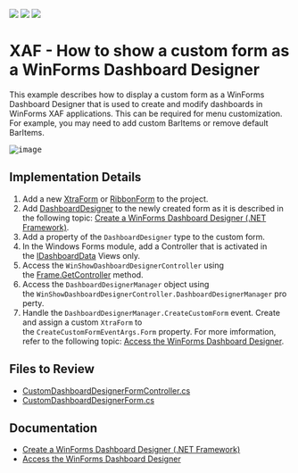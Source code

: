 <!-- default badges list -->
![](https://img.shields.io/endpoint?url=https://codecentral.devexpress.com/api/v1/VersionRange/128593320/23.1.6%2B)
[![](https://img.shields.io/badge/Open_in_DevExpress_Support_Center-FF7200?style=flat-square&logo=DevExpress&logoColor=white)](https://supportcenter.devexpress.com/ticket/details/T473819)
[![](https://img.shields.io/badge/📖_How_to_use_DevExpress_Examples-e9f6fc?style=flat-square)](https://docs.devexpress.com/GeneralInformation/403183)
<!-- default badges end -->

# XAF - How to show a custom form as a WinForms Dashboard Designer

This example describes how to display a custom form as a WinForms Dashboard Designer that is used to create and modify dashboards in WinForms XAF applications. This can be required for menu customization. For example, you may need to add custom BarItems or remove default BarItems.

<kbd>![image](https://github.com/DevExpress-Examples/XAF_how-to-show-a-custom-form-as-the-winforms-dashboard-designer-t473819/assets/14300209/1e3d446a-3514-433e-8347-094e433c68aa)</kbd>

## Implementation Details

1. Add a new [XtraForm](https://docs.devexpress.com/WindowsForms/DevExpress.XtraEditors.XtraForm) or [RibbonForm](https://docs.devexpress.com/WindowsForms/DevExpress.XtraBars.Ribbon.RibbonForm) to the project.
2. Add [DashboardDesigner](https://docs.devexpress.com/Dashboard/DevExpress.DashboardWin.DashboardDesigner) to the newly created form as it is described in the following topic: [Create a WinForms Dashboard Designer (.NET Framework)](https://docs.devexpress.com/Dashboard/12137/get-started/build-winforms-dashboard-applications/create-a-winforms-dashboard-designer-in-net-framework).
3. Add a property of the `DashboardDesigner` type to the custom form.
4. In the Windows Forms module, add a Controller that is activated in the [IDashboardData](https://docs.devexpress.com/eXpressAppFramework/DevExpress.Persistent.Base.IDashboardData) Views only.
5. Access the `WinShowDashboardDesignerController` using the [Frame.GetController<ControllerType>](https://docs.devexpress.com/eXpressAppFramework/DevExpress.ExpressApp.Frame.GetControllers(System.Type)) method.
6. Access the `DashboardDesignerManager` object using the `WinShowDashboardDesignerController.DashboardDesignerManager` property.
7. Handle the `DashboardDesignerManager.CreateCustomForm` event. Create and assign a custom `XtraForm` to the `CreateCustomFormEventArgs.Form` property. For more imformation, refer to the following topic: [Access the WinForms Dashboard Designer](https://docs.devexpress.com/eXpressAppFramework/117716/analytics/dashboards/access-the-winforms-dashboard-designer).

## Files to Review

* [CustomDashboardDesignerFormController.cs](CS/EF/DashboardCustomFormEF/DashboardCustomFormEF.Win/Controllers/CustomDashboardDesignerFormController.cs)
* [CustomDashboardDesignerForm.cs](CS/EF/DashboardCustomFormEF/DashboardCustomFormEF.Win/CustomDashboardDesignerForm.cs)

## Documentation

* [Create a WinForms Dashboard Designer (.NET Framework)](https://docs.devexpress.com/Dashboard/12137/get-started/build-winforms-dashboard-applications/create-a-winforms-dashboard-designer-in-net-framework)
* [Access the WinForms Dashboard Designer](https://docs.devexpress.com/eXpressAppFramework/117716/analytics/dashboards/access-the-winforms-dashboard-designer)
